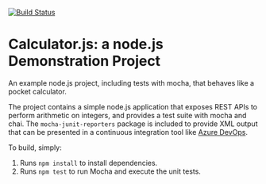 [![Build Status](https://dev.azure.com/peternijenhuisdevops/AZ400%20PartsUnlimited/_apis/build/status/PartsUnlimited?branchName=master)](https://dev.azure.com/peternijenhuisdevops/AZ400%20PartsUnlimited/_build/latest?definitionId=8&branchName=master)

Calculator.js: a node.js Demonstration Project
==============================================
An example node.js project, including tests with mocha, that behaves like
a pocket calculator.

The project contains a simple node.js application that exposes REST APIs
to perform arithmetic on integers, and provides a test suite with mocha
and chai.  The `mocha-junit-reporters` package is included to provide XML
output that can be presented in a continuous integration tool like
[Azure DevOps](https://azure.com/devops).

To build, simply:

1. Runs `npm install` to install dependencies.
2. Runs `npm test` to run Mocha and execute the unit tests.

